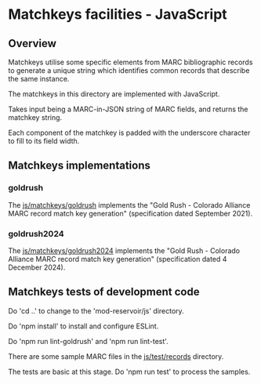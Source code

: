 # Matchkeys facilities - JavaScript

## Overview

Matchkeys utilise some specific elements from MARC bibliographic records to generate a unique string which identifies common records that describe the same instance.

The matchkeys in this directory are implemented with JavaScript.

Takes input being a MARC-in-JSON string of MARC fields, and returns the matchkey string.

Each component of the matchkey is padded with the underscore character to fill to its field width.

## Matchkeys implementations

### goldrush

The [js/matchkeys/goldrush](goldrush) implements the "Gold Rush - Colorado Alliance MARC record match key generation" (specification dated September 2021).

### goldrush2024

The [js/matchkeys/goldrush2024](goldrush2024) implements the "Gold Rush - Colorado Alliance MARC record match key generation" (specification dated 4 December 2024).

## Matchkeys tests of development code

Do 'cd ..' to change to the 'mod-reservoir/js' directory.

Do 'npm install' to install and configure ESLint.

Do 'npm run lint-goldrush' and 'npm run lint-test'.

There are some sample MARC files in the [js/test/records](../test/records) directory.

The tests are basic at this stage. Do 'npm run test' to process the samples.

